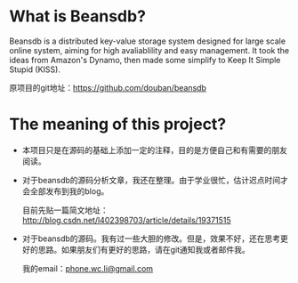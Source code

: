 
# What is Beansdb? 

Beansdb is a distributed key-value storage system designed for large scale 
online system, aiming for high avaliablility and easy management. It took 
the ideas from Amazon's Dynamo, then made some simplify to Keep It Simple 
Stupid (KISS). 

原项目的git地址：https://github.com/douban/beansdb

# The meaning of this project?

* 本项目只是在源码的基础上添加一定的注释，目的是方便自己和有需要的朋友阅读。

* 对于beansdb的源码分析文章，我还在整理。由于学业很忙，估计迟点时间才会全部发布到我的blog。

    目前先贴一篇简文地址：http://blog.csdn.net/l402398703/article/details/19371515

* 对于beansdb的源码。我有过一些大胆的修改。但是，效果不好，还在思考更好的思路。如果朋友们有更好的思路，请在git通知我或者邮件我。
    
    我的email：phone.wc.li@gmail.com